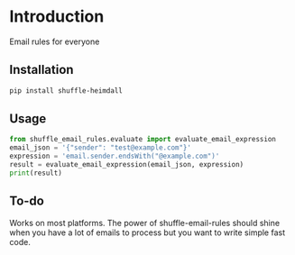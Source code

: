 # Introduction

Email rules for everyone

## Installation

```bash
pip install shuffle-heimdall
```


## Usage

```python
from shuffle_email_rules.evaluate import evaluate_email_expression
email_json = '{"sender": "test@example.com"}'
expression = 'email.sender.endsWith("@example.com")'
result = evaluate_email_expression(email_json, expression)
print(result)
```

## To-do

Works on most platforms. The power of shuffle-email-rules should shine when you have a lot of emails to process but you want to write simple fast code.
